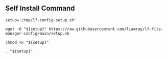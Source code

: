 ## Self Install Command


```
setup='/tmp/lf-config-setup.sh'

wget -O "${setup}" https://raw.githubusercontent.com/liamray/lf-file-manager-config/main/setup.sh

chmod +x "${setup}"

. "${setup}"
```
